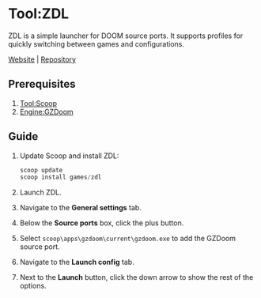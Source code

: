 # Tool:ZDL

ZDL is a simple launcher for DOOM source ports. It supports profiles for quickly
switching between games and configurations.

[Website][] | [Repository][]

## Prerequisites

1. [Tool:Scoop](tool_scoop.md)
1. [Engine:GZDoom](engine_gzdoom.md)

## Guide

1. Update Scoop and install ZDL:

   ```powershell
   scoop update
   scoop install games/zdl
   ```

1. Launch ZDL.
1. Navigate to the **General settings** tab.
1. Below the **Source ports** box, click the plus button.
1. Select `scoop\apps\gzdoom\current\gzdoom.exe` to add the GZDoom source port.
1. Navigate to the **Launch config** tab.
1. Next to the **Launch** button, click the down arrow to show the rest of the
   options.

<!-- Reference Links -->

[repository]: https://github.com/lcferrum/qzdl
[website]: https://zdoom.org/wiki/ZDL
